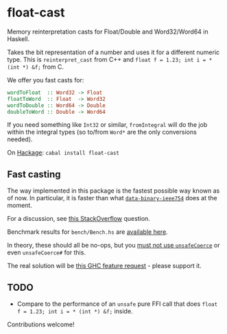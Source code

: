 float-cast
==========

Memory reinterpretation casts for Float/Double and Word32/Word64 in Haskell.

Takes the bit representation of a number and uses it for a different numeric type.
This is `reinterpret_cast` from C++ and `float f = 1.23; int i = * (int *) &f;` from C.

We offer you fast casts for:

```haskell
wordToFloat  :: Word32 -> Float
floatToWord  :: Float  -> Word32
wordToDouble :: Word64 -> Double
doubleToWord :: Double -> Word64
```

If you need something like `Int32` or similar, `fromIntegral` will do the job
within the integral types (so to/from `Word*` are the only conversions needed).

On [Hackage](http://hackage.haskell.org/package/float-cast): `cabal install float-cast`


Fast casting
------------

The way implemented in this package is the fastest possible way known as of now. In particular, it is faster than what [`data-binary-ieee754`](https://hackage.haskell.org/package/data-binary-ieee754) does at the moment.

For a discussion, see [this StackOverflow](http://stackoverflow.com/questions/6976684/converting-ieee-754-floating-point-in-haskell-word32-64-to-and-from-haskell-floa) question.

Benchmark results for `bench/Bench.hs` are [available here](https://rawgit.com/nh2/float-cast/master/bench-results/results.html).

In theory, these should all be no-ops, but you [must not use `unsafeCoerce`](https://ghc.haskell.org/trac/ghc/ticket/4092) or even `unsafeCoerce#` for this.

The real solution will be [this GHC feature request](https://ghc.haskell.org/trac/ghc/ticket/4092) - please support it.


TODO
----

* Compare to the performance of an `unsafe` pure FFI call that does `float f = 1.23; int i = * (int *) &f;` inside.

Contributions welcome!
